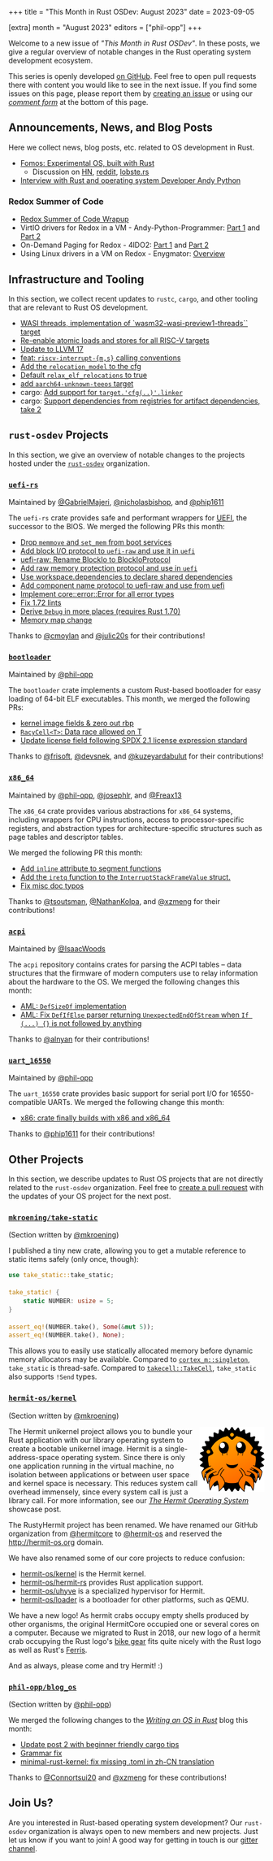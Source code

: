 +++
title = "This Month in Rust OSDev: August 2023"
date = 2023-09-05

[extra]
month = "August 2023"
editors = ["phil-opp"]
+++

Welcome to a new issue of _"This Month in Rust OSDev"_. In these posts, we give a regular overview of notable changes in the Rust operating system development ecosystem.

<!-- more -->

This series is openly developed [on GitHub](https://github.com/rust-osdev/homepage/). Feel free to open pull requests there with content you would like to see in the next issue. If you find some issues on this page, please report them by [creating an issue](https://github.com/rust-osdev/homepage/issues/new) or using our <a href="#comment-form">_comment form_</a> at the bottom of this page.

<!--
    This is a draft for the upcoming "This Month in Rust OSDev (August 2023)" post.
    Feel free to create pull requests against the `next` branch to add your
    content here.
    Please take a look at the past posts on https://rust-osdev.com/ to see the
    general structure of these posts.
-->

## Announcements, News, and Blog Posts

Here we collect news, blog posts, etc. related to OS development in Rust.

- [Fomos: Experimental OS, built with Rust](https://github.com/Ruddle/Fomos)
  - Discussion on [HN](https://news.ycombinator.com/item?id=37316309), [reddit](https://www.reddit.com/r/rust/comments/164li1c/fomos_experimental_rust_os/), [lobste.rs](https://lobste.rs/s/eoyuf6/fomos_experimental_os_built_with_rust)
- [Interview with Rust and operating system Developer Andy Python](https://blog.rust.careers/post/andy-python-interview/)

### Redox Summer of Code

- [Redox Summer of Code Wrapup](https://redox-os.org/news/rsoc-2023-wrapup/)
- VirtIO drivers for Redox in a VM  - Andy-Python-Programmer: [Part 1](https://www.redox-os.org/news/rsoc-virtio-1/) and [Part 2](https://redox-os.org/news/rsoc-virtio-2/)
- On-Demand Paging for Redox - 4lDO2: [Part 1](https://www.redox-os.org/news/kernel-8/) and [Part 2](https://redox-os.org/news/kernel-9/)
- Using Linux drivers in a VM on Redox - Enygmator: [Overview](https://www.redox-os.org/news/rsoc-2023-eny-1/)

<!--
Please follow this template:

- [Title](https://example.com)
  - (optional) Some additional context
-->


## Infrastructure and Tooling

In this section, we collect recent updates to `rustc`, `cargo`, and other tooling that are relevant to Rust OS development.

<!--
    Please use the following template:

- [Title](https://example.com)
  - (optional) Some additional context
-->

- [WASI threads, implementation of `wasm32-wasi-preview1-threads`` target](https://github.com/rust-lang/rust/pull/112922)
- [Re-enable atomic loads and stores for all RISC-V targets](https://github.com/rust-lang/rust/pull/98333)
- [Update to LLVM 17](https://github.com/rust-lang/rust/pull/114048)
- [feat: `riscv-interrupt-{m,s}` calling conventions](https://github.com/rust-lang/rust/pull/111891)
- [Add the `relocation_model` to the cfg](https://github.com/rust-lang/rust/pull/113966)
- [Default `relax_elf_relocations` to true](https://github.com/rust-lang/rust/pull/106511)
- [add `aarch64-unknown-teeos` target](https://github.com/rust-lang/rust/pull/113480)
- cargo: [Add support for `target.'cfg(..)'.linker`](https://github.com/rust-lang/cargo/pull/12535)
- cargo: [Support dependencies from registries for artifact dependencies, take 2](https://github.com/rust-lang/cargo/pull/12421)


## `rust-osdev` Projects

In this section, we give an overview of notable changes to the projects hosted under the [`rust-osdev`](https://github.com/rust-osdev/about) organization.

<!--
    Please use the following template:

    ### [`repo_name`](https://github.com/rust-osdev/repo_name)
    <span class="maintainers">Maintained by [@maintainer_1](https://github.com/maintainer_1)</span>

    The `repo_name` crate ...<<short introduction>>...

    We merged the following changes this month:
    <<changelog, either in list or text form>>
-->



### [`uefi-rs`](https://github.com/rust-osdev/uefi-rs)
<span class="maintainers">Maintained by [@GabrielMajeri](https://github.com/GabrielMajeri), [@nicholasbishop](https://github.com/nicholasbishop), and [@phip1611](https://github.com/phip1611)</span>

The `uefi-rs` crate provides safe and performant wrappers for [UEFI](https://en.wikipedia.org/wiki/Unified_Extensible_Firmware_Interface), the successor to the BIOS. We merged the following PRs this month:

- [Drop `memmove` and `set_mem` from boot services](https://github.com/rust-osdev/uefi-rs/pull/906)
- [Add block I/O protocol to `uefi-raw` and use it in `uefi`](https://github.com/rust-osdev/uefi-rs/pull/909)
- [uefi-raw: Rename BlockIo to BlockIoProtocol](https://github.com/rust-osdev/uefi-rs/pull/911)
- [Add raw memory protection protocol and use in `uefi`](https://github.com/rust-osdev/uefi-rs/pull/896)
- [Use workspace.dependencies to declare shared dependencies](https://github.com/rust-osdev/uefi-rs/pull/913)
- [Add component name protocol to uefi-raw and use from uefi](https://github.com/rust-osdev/uefi-rs/pull/910)
- [Implement core::error::Error for all error types](https://github.com/rust-osdev/uefi-rs/pull/916)
- [Fix 1.72 lints](https://github.com/rust-osdev/uefi-rs/pull/928)
- [Derive `Debug` in more places (requires Rust 1.70)](https://github.com/rust-osdev/uefi-rs/pull/851)
- [Memory map change](https://github.com/rust-osdev/uefi-rs/pull/915)

<!---
- [build(deps): bump crate-ci/typos from 1.16.1 to 1.16.2](https://github.com/rust-osdev/uefi-rs/pull/908)
- [build(deps): bump crate-ci/typos from 1.16.2 to 1.16.3](https://github.com/rust-osdev/uefi-rs/pull/912)
- [build(deps): bump crate-ci/typos from 1.16.3 to 1.16.5](https://github.com/rust-osdev/uefi-rs/pull/919)
- [build(deps): bump crate-ci/typos from 1.16.5 to 1.16.7](https://github.com/rust-osdev/uefi-rs/pull/923)
- [build(deps): bump crate-ci/typos from 1.16.7 to 1.16.8](https://github.com/rust-osdev/uefi-rs/pull/924)
- [build(deps): bump rustls-webpki from 0.100.1 to 0.100.2](https://github.com/rust-osdev/uefi-rs/pull/926)
- [build(deps): bump clap from 4.3.0 to 4.4.0](https://github.com/rust-osdev/uefi-rs/pull/927)
- [build(deps): bump nix from 0.26.2 to 0.27.1](https://github.com/rust-osdev/uefi-rs/pull/929)
- [build(deps): bump crate-ci/typos from 1.16.8 to 1.16.9](https://github.com/rust-osdev/uefi-rs/pull/930)
--->

Thanks to [@cmoylan](https://github.com/cmoylan) and [@julic20s](https://github.com/julic20s) for their contributions!

### [`bootloader`](https://github.com/rust-osdev/bootloader)
<span class="maintainers">Maintained by [@phil-opp](https://github.com/phil-opp)</span>

The `bootloader` crate implements a custom Rust-based bootloader for easy loading of 64-bit ELF executables. This month, we merged the following PRs:

- [kernel image fields & zero out rbp](https://github.com/rust-osdev/bootloader/pull/346)
- [`RacyCell<T>`: Data race allowed on T](https://github.com/rust-osdev/bootloader/pull/390)
- [Update license field following SPDX 2.1 license expression standard](https://github.com/rust-osdev/bootloader/pull/391)

Thanks to [@frisoft](https://github.com/frisoft), [@devsnek](https://github.com/devsnek), and [@kuzeyardabulut](https://github.com/kuzeyardabulut) for their contributions!



### [`x86_64`](https://github.com/rust-osdev/x86_64)
<span class="maintainers">Maintained by [@phil-opp](https://github.com/phil-opp), [@josephlr](https://github.com/orgs/rust-osdev/people/josephlr), and [@Freax13](https://github.com/orgs/rust-osdev/people/Freax13)</span>

The `x86_64` crate provides various abstractions for `x86_64` systems, including wrappers for CPU instructions, access to processor-specific registers, and abstraction types for architecture-specific structures such as page tables and descriptor tables.

We merged the following PR this month:

- [Add `inline` attribute to segment functions](https://github.com/rust-osdev/x86_64/pull/430)
- [Add the `iretq` function to the `InterruptStackFrameValue` struct.](https://github.com/rust-osdev/x86_64/pull/431)
- [Fix misc doc typos](https://github.com/rust-osdev/x86_64/pull/432)

Thanks to [@tsoutsman](https://github.com/tsoutsman), [@NathanKolpa](https://github.com/NathanKolpa), and [@xzmeng](https://github.com/xzmeng) for their contributions!


### [`acpi`](https://github.com/rust-osdev/acpi)
<span class="maintainers">Maintained by [@IsaacWoods](https://github.com/IsaacWoods)</span>

The `acpi` repository contains crates for parsing the ACPI tables – data structures that the firmware of modern computers use to relay information about the hardware to the OS. We merged the following changes this month:

- [AML: `DefSizeOf` implementation](https://github.com/rust-osdev/acpi/pull/189)
- [AML: Fix `DefIfElse` parser returning `UnexpectedEndOfStream` when `If (...) {}` is not followed by anything](https://github.com/rust-osdev/acpi/pull/190)

Thanks to [@alnyan](https://github.com/alnyan) for their contributions!


### [`uart_16550`](https://github.com/rust-osdev/uart_16550)
<span class="maintainers">Maintained by [@phil-opp](https://github.com/phil-opp)</span>

The `uart_16550` crate provides basic support for serial port I/O for 16550-compatible UARTs. We merged the following change this month:

- [x86: crate finally builds with x86 and x86_64](https://github.com/rust-osdev/uart_16550/pull/29)

Thanks to [@phip1611](https://github.com/phip1611) for their contributions!


## Other Projects

In this section, we describe updates to Rust OS projects that are not directly related to the `rust-osdev` organization. Feel free to [create a pull request](https://github.com/rust-osdev/homepage/pulls) with the updates of your OS project for the next post.


### [`mkroening/take-static`](https://github.com/mkroening/take-static)
<span class="maintainers">(Section written by [@mkroening](https://github.com/mkroening))</span>

I published a tiny new crate, allowing you to get a mutable reference to static items safely (only once, though):

```rust
use take_static::take_static;

take_static! {
    static NUMBER: usize = 5;
}

assert_eq!(NUMBER.take(), Some(&mut 5));
assert_eq!(NUMBER.take(), None);
```

This allows you to easily use statically allocated memory before dynamic memory allocators may be available.
Compared to [`cortex_m::singleton`], `take_static` is thread-safe.
Compared to [`takecell::TakeCell`], `take_static` also supports `!Send` types.

[`cortex_m::singleton`]: https://docs.rs/cortex-m/0.7.7/cortex_m/macro.singleton.html
[`takecell::TakeCell`]: https://docs.rs/takecell/0.1.1/takecell/index.html


### [`hermit-os/kernel`](https://github.com/hermit-os/kernel)
<span class="maintainers">(Section written by [@mkroening](https://github.com/mkroening))</span>

<img width="128" align="right" src="https://raw.githubusercontent.com/hermit-os/.github/47a27de62e8cfc658ddbccb3f00743c7538281ae/img/Hermit.svg" />

The Hermit unikernel project allows you to bundle your Rust application with our library operating system to create a bootable unikernel image.
Hermit is a single-address-space operating system.
Since there is only one application running in the virtual machine, no isolation between applications or between user space and kernel space is necessary.
This reduces system call overhead immensely, since every system call is just a library call.
For more information, see our [_The Hermit Operating System_] showcase post.

[_The Hermit Operating System_]: @/showcase/hermit/index.md

The RustyHermit project has been renamed.
We have renamed our GitHub organization from [@hermitcore](https://github.com/hermitcore) to [@hermit-os](https://github.com/hermit-os) and reserved the <http://hermit-os.org> domain.

We have also renamed some of our core projects to reduce confusion:
- [hermit-os/kernel](https://github.com/hermit-os/kernel) is the Hermit kernel.
- [hermit-os/hermit-rs](https://github.com/hermit-os/hermit-rs) provides Rust application support.
- [hermit-os/uhyve](https://github.com/hermit-os/uhyve) is a specialized hypervisor for Hermit.
- [hermit-os/loader](https://github.com/hermit-os/loader) is a bootloader for other platforms, such as QEMU.

We have a new logo!
As hermit crabs occupy empty shells produced by other organisms, the original HermitCore occupied one or several cores on a computer.
Because we migrated to Rust in 2018, our new logo of a hermit crab occupying the Rust logo's [bike gear](https://bugzilla.mozilla.org/show_bug.cgi?id=680521) fits quite nicely with the Rust logo as well as Rust's [Ferris](https://rustacean.net/).

And as always, please come and try Hermit! :)

### [`phil-opp/blog_os`](https://github.com/phil-opp/blog_os)
<span class="maintainers">(Section written by [@phil-opp](https://github.com/phil-opp))</span>

We merged the following changes to the [_Writing an OS in Rust_](https://os.phil-opp.com/) blog this month:

- [Update post 2 with beginner friendly cargo tips](https://github.com/phil-opp/blog_os/pull/1234)
- [Grammar fix](https://github.com/phil-opp/blog_os/pull/1235)
- [minimal-rust-kernel: fix missing .toml in zh-CN translation](https://github.com/phil-opp/blog_os/pull/1237)

Thanks to [@Connortsui20](https://github.com/Connortsui20) and [@xzmeng](https://github.com/xzmeng) for these contributions!


<!--
    Please use the following template:

    ### [`owner_name/repo_name`](https://github.com/rust-osdev/owner_name/repo_name)
    <span class="maintainers">(Section written by [@your_github_name](https://github.com/your_github_name))</span>

    ...<<your project updates>>...
-->



## Join Us?

Are you interested in Rust-based operating system development? Our `rust-osdev` organization is always open to new members and new projects. Just let us know if you want to join! A good way for getting in touch is our [gitter channel](https://gitter.im/rust-osdev/Lobby).
